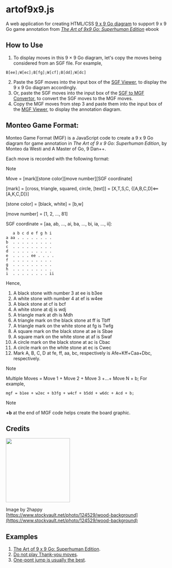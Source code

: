 # artof9x9.js
A web application for creating HTML/CSS [9 x 9 Go diagram](https://kietpawpan.github.io/9x9go/) to support 9 x 9 Go game annotation from _[The Art of 9x9 Go: Superhuman Edition](https://kietpawpan.github.io/9x9go/GoSeigen02.pdf)_ ebook

## How to Use
1. To display moves in this 9 &times; 9 Go diagram, let's copy the moves being considered   from an SGF file. For example,
```
B[ee];W[ec];B[fg];W[cf];B[dd];W[dc]
```
2. Paste the SGF moves into the input box of the [SGF Viewer](https://kietpawpan.github.io/9x9go/SGFviewer.html), to display the 9 x 9 Go diagram accordingly.
3. Or, paste the SGF moves into the input box of the [SGF to MGF Convertor](https://kietpawpan.github.io/9x9go/mgf.html), to convert the SGF moves to the MGF moves. 
4. Copy the MGF moves from step 3 and paste them into the input box of the [MGF Viewer](https://kietpawpan.github.io/9x9go/MGFviewer.html), to display the annotation diagram.
   
## Monteo Game Format:
Monteo Game Format (MGF) is a JavaScript code to create a 9 x 9 Go diagram for game annotation in _The Art of 9 x 9 Go: Superhuman Edition_, by Monteo da Westi and A Master of Go, 9 Dan++.

Each move is recorded with the following format:
> [!NOTE]  
> Move = [mark][stone color][move number][SGF coordinate]
> 
> [mark] = [cross, triangle, squared, circle, [text]] = [X,T,S,C, {[A,B,C,D]<==[A,K,C,D]}]
> 
> [stone color] = [black, white] = [b,w]
> 
> [move number] = [1, 2, ..., 81]
>
> SGF coordinate = [aa, ab, ..., ai, ba, ..., bi, ia, ..., ii]:

```
   a b c d e f g h i
a aa . . . . . . . .
b  . . . . . . . . .
c  . . . . . . . . .
d  . . . . . . . . .
e  . . . . ee . . . .
f  . . . . . . . . .
g  . . . . . . . . .
h  . . . . . . . . .
i  . . . . . . . . ii 
```
Hence,
1. A black stone with number 3 at ee is b3ee
2. A white stone with number 4 at ef is w4ee
3. A black stone at cf is bcf
4. A white stone at dj is wdj
5. A triangle mark at dh is Mdh
6. A triangle mark on the black stone at ff is Tbff
7. A triangle mark on the white stone at fg is Twfg
8. A square mark on the black stone at ae is Sbae
9. A square mark on the white stone at af is Swaf
10. A circle mark on the black stone at ac is Cbac
11. A circle mark on the white stone at ec is Cwec
12. Mark A, B, C, D at fe, ff, aa, bc, respectively is Afe+Kff+Caa+Dbc, respectively.

> [!NOTE]  
> Multiple Moves = Move 1 + Move 2 + Move 3 +...+ Move N + b;
For example,
```
mgf = b1ee + w2ec + b3fg + w4cf + b5dd + w6dc + Acd + b;
```
> [!NOTE]  
> __+b__ at the end of MGF code helps create the board graphic.

  
## Credits
<img src="https://kietpawpan.github.io/9x9go/wood1.jpg" width="200"></img>

Image by 2happy<br>[https://www.stockvault.net/photo/124529/wood-background](https://www.stockvault.net/photo/124529/wood-background) 
  
## Examples

1. [The Art of 9 x 9 Go: Superhuman Edition](https://kietpawpan.github.io/9x9go/c000.html).
2. [Do not play Thank-you moves](https://kietpawpan.github.io/9x9go/c001ThankYou.html).
3. [One-pont jump is usually the best](https://kietpawpan.github.io/9x9go/c002OPJ.html).
